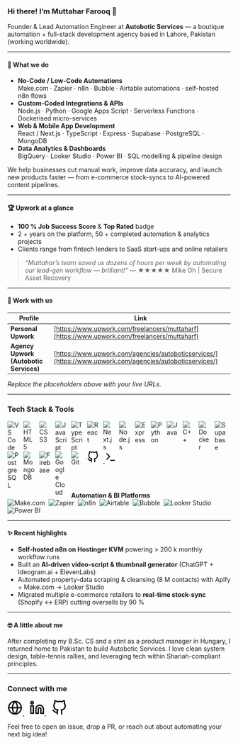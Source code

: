 <!-- GitHub README for Muttahar Farooq & Autobotic Services -->

### Hi there! I’m **Muttahar Farooq** 👋  
Founder & Lead Automation Engineer at **Autobotic Services** — a boutique automation + full-stack development agency based in Lahore, Pakistan (working worldwide).

---

#### 🚀 What we do
- **No-Code / Low-Code Automations**  
  Make.com · Zapier · n8n · Bubble · Airtable automations · self-hosted n8n flows  
- **Custom-Coded Integrations & APIs**  
  Node.js · Python · Google Apps Script · Serverless Functions · Dockerised micro-services  
- **Web & Mobile App Development**  
  React / Next.js · TypeScript · Express · Supabase · PostgreSQL · MongoDB  
- **Data Analytics & Dashboards**  
  BigQuery · Looker Studio · Power BI · SQL modelling & pipeline design  

We help businesses cut manual work, improve data accuracy, and launch new products faster — from e-commerce stock-syncs to AI-powered content pipelines.

---

#### 🏆 Upwork at a glance
- **100 % Job Success Score** & **Top Rated** badge  
- 2 + years on the platform, 50 + completed automation & analytics projects  
- Clients range from fintech lenders to SaaS start-ups and online retailers  

> _“Muttahar’s team saved us dozens of hours per week by automating our lead-gen workflow — brilliant!”_ — ★★★★★ Mike Oh | Secure Asset Recovery

---

#### 💼 Work with us
| Profile | Link |
|---------|------|
| **Personal Upwork** | [https://www.upwork.com/freelancers/muttaharf](https://www.upwork.com/freelancers/muttaharf) |
| **Agency Upwork (Autobotic Services)** | [https://www.upwork.com/agencies/autoboticservices/](https://www.upwork.com/agencies/autoboticservices/) |

_Replace the placeholders above with your live URLs._

---

### Tech Stack & Tools

<!-- core & backend -->
[<img align="left" alt="VS Code"  width="26px" src="https://cdn.jsdelivr.net/gh/devicons/devicon/icons/vscode/vscode-original.svg" style="padding-right:10px;"/>](#)
[<img align="left" alt="HTML5"   width="26px" src="https://cdn.jsdelivr.net/gh/devicons/devicon/icons/html5/html5-original.svg"  style="padding-right:10px;"/>](#)
[<img align="left" alt="CSS3"    width="26px" src="https://cdn.jsdelivr.net/gh/devicons/devicon/icons/css3/css3-original.svg"   style="padding-right:10px;"/>](#)
[<img align="left" alt="JavaScript"  width="26px" src="https://cdn.jsdelivr.net/gh/devicons/devicon/icons/javascript/javascript-original.svg" style="padding-right:10px;"/>](#)
[<img align="left" alt="TypeScript"  width="26px" src="https://cdn.jsdelivr.net/gh/devicons/devicon/icons/typescript/typescript-original.svg" style="padding-right:10px;"/>](#)
[<img align="left" alt="React"    width="26px" src="https://cdn.jsdelivr.net/gh/devicons/devicon/icons/react/react-original.svg"  style="padding-right:10px;"/>](#)
[<img align="left" alt="Next.js"  width="26px" src="https://cdn.jsdelivr.net/gh/devicons/devicon/icons/nextjs/nextjs-original.svg" style="padding-right:10px; background:white;"/>](#)
[<img align="left" alt="Node.js"  width="26px" src="https://cdn.jsdelivr.net/gh/devicons/devicon/icons/nodejs/nodejs-original.svg" style="padding-right:10px;"/>](#)
[<img align="left" alt="Express"  width="26px" src="https://cdn.jsdelivr.net/gh/devicons/devicon/icons/express/express-original.svg" style="padding-right:10px; background:white;"/>](#)
[<img align="left" alt="Python"   width="26px" src="https://cdn.jsdelivr.net/gh/devicons/devicon/icons/python/python-original.svg" style="padding-right:10px;"/>](#)
[<img align="left" alt="Java"     width="26px" src="https://cdn.jsdelivr.net/gh/devicons/devicon/icons/java/java-original.svg"   style="padding-right:10px;"/>](#)
[<img align="left" alt="C++"      width="26px" src="https://cdn.jsdelivr.net/gh/devicons/devicon/icons/cplusplus/cplusplus-plain.svg" style="padding-right:10px;"/>](#)
[<img align="left" alt="Docker"   width="26px" src="https://cdn.jsdelivr.net/gh/devicons/devicon/icons/docker/docker-original.svg" style="padding-right:10px;"/>](#)
[<img align="left" alt="Supabase" width="26px" src="https://cdn.jsdelivr.net/gh/devicons/devicon/icons/supabase/supabase-original.svg" style="padding-right:10px;"/>](#)
[<img align="left" alt="PostgreSQL" width="26px" src="https://cdn.jsdelivr.net/gh/devicons/devicon/icons/postgresql/postgresql-original.svg" style="padding-right:10px;"/>](#)
[<img align="left" alt="MongoDB"   width="26px" src="https://cdn.jsdelivr.net/gh/devicons/devicon/icons/mongodb/mongodb-original.svg"   style="padding-right:10px;"/>](#)
[<img align="left" alt="Firebase"  width="26px" src="https://cdn.jsdelivr.net/gh/devicons/devicon/icons/firebase/firebase-plain.svg"   style="padding-right:10px;"/>](#)
[<img align="left" alt="Google Cloud" width="26px" src="https://cdn.jsdelivr.net/gh/devicons/devicon/icons/googlecloud/googlecloud-original.svg" style="padding-right:10px;"/>](#)
[<img align="left" alt="Git"      width="26px" src="https://cdn.jsdelivr.net/gh/devicons/devicon/icons/git/git-original.svg"         style="padding-right:10px;"/>](#)

<!-- GitHub icon (theme-aware) -->
<a href="#">
  <picture>
    <source media="(prefers-color-scheme: dark)"  srcset="./img/github-dark.svg">
    <source media="(prefers-color-scheme: light)" srcset="./img/github-light.svg">
    <img alt="GitHub" width="26px" style="padding-right:10px;" src="./img/github-light.svg" />
  </picture>
</a>

<!-- Terminal icon with theme-aware swap -->
<a href="#">
  <picture>
    <source media="(prefers-color-scheme: dark)" srcset="./img/terminal-dark.svg">
    <source media="(prefers-color-scheme: light)" srcset="./img/terminal-light.svg">
    <img alt="Terminal" width="26px" style="padding-right:10px;" src="./img/terminal-light.svg" />
  </picture>
</a>

<br/><br/>

**Automation & BI Platforms**  
![Make.com](https://img.shields.io/badge/Make.com-5939ff?logo=make&logoColor=white&style=flat-square)&nbsp;
![Zapier](https://img.shields.io/badge/Zapier-fc6d26?logo=zapier&logoColor=white&style=flat-square)&nbsp;
![n8n](https://img.shields.io/badge/n8n.io-e28a3f?logo=n8n&logoColor=white&style=flat-square)&nbsp;
![Airtable](https://img.shields.io/badge/Airtable-ffbf00?logo=airtable&logoColor=white&style=flat-square)&nbsp;
![Bubble](https://img.shields.io/badge/Bubble-1c1cff?logo=bubble&logoColor=white&style=flat-square)&nbsp;
![Looker Studio](https://img.shields.io/badge/Looker%20Studio-4285F4?logo=googleanalytics&logoColor=white&style=flat-square)&nbsp;
![Power BI](https://img.shields.io/badge/Power%20BI-f2c811?logo=powerbi&logoColor=black&style=flat-square)

---

#### ✨ Recent highlights
- **Self-hosted n8n on Hostinger KVM** powering > 200 k monthly workflow runs  
- Built an **AI-driven video-script & thumbnail generator** (ChatGPT + Ideogram.ai + ElevenLabs)  
- Automated property-data scraping & cleansing (8 M contacts) with Apify + Make.com → Looker Studio  
- Migrated multiple e-commerce retailers to **real-time stock-sync** (Shopify ↔ ERP) cutting oversells by 90 %

---

#### 🤓 A little about me
After completing my B.Sc. CS and a stint as a product manager in Hungary, I returned home to Pakistan to build Autobotic Services. I love clean system design, table-tennis rallies, and leveraging tech within Shariah-compliant principles.

---

### Connect with me

<a href="https://www.muttaharfarooq.com/" target="_blank">
  <picture>
    <source media="(prefers-color-scheme: dark)"  srcset="./img/globe-dark.svg">
    <source media="(prefers-color-scheme: light)" srcset="./img/globe-light.svg">
    <img alt="Website" width="34px" src="./img/globe-light.svg">
  </picture>
</a>&nbsp;&nbsp;
<a href="https://www.linkedin.com/in/muttahar-farooq-5816b31aa/" target="_blank">
  <picture>
    <source media="(prefers-color-scheme: dark)"  srcset="./img/linkedin-dark.svg">
    <source media="(prefers-color-scheme: light)" srcset="./img/linkedin-light.svg">
    <img alt="LinkedIn" width="34px" src="./img/linkedin-light.svg">
  </picture>
</a>&nbsp;&nbsp;
<a href="https://github.com/Muttahar-Farooq" target="_blank">
  <picture>
    <source media="(prefers-color-scheme: dark)"  srcset="./img/github-dark.svg">
    <source media="(prefers-color-scheme: light)" srcset="./img/github-light.svg">
    <img alt="GitHub" width="34px" src="./img/github-light.svg">
  </picture>
</a>

Feel free to open an issue, drop a PR, or reach out about automating your next big idea!
